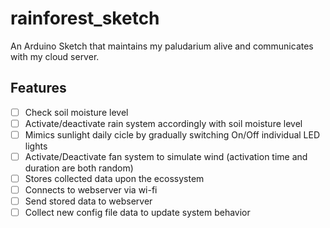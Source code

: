 # rainforest_sketch
An Arduino Sketch that maintains my paludarium alive and communicates with my cloud server.

## Features
- [ ] Check soil moisture level
- [ ] Activate/deactivate rain system accordingly with soil moisture level
- [ ] Mimics sunlight daily cicle by gradually switching On/Off individual LED lights
- [ ] Activate/Deactivate fan system to simulate wind (activation time and duration are both random)
- [ ] Stores collected data upon the ecossystem
- [ ] Connects to webserver via wi-fi
- [ ] Send stored data to webserver
- [ ] Collect new config file data to update system behavior